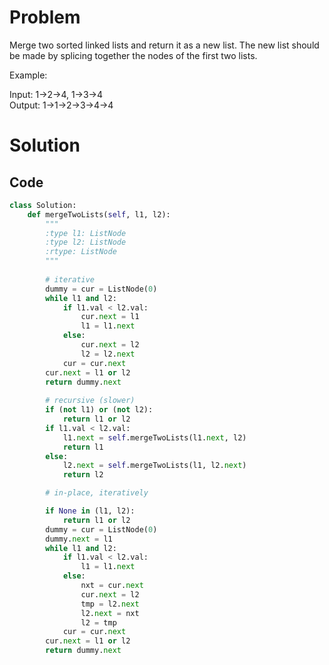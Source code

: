 # Problem

Merge two sorted linked lists and return it as a new list. The new list should be made by splicing together the nodes of the first two lists.

Example:

Input: 1->2->4, 1->3->4  
Output: 1->1->2->3->4->4

# Solution

## Code

```python
class Solution:
    def mergeTwoLists(self, l1, l2):
        """
        :type l1: ListNode
        :type l2: ListNode
        :rtype: ListNode
        """
        
        # iterative
        dummy = cur = ListNode(0)
        while l1 and l2:
            if l1.val < l2.val:
                cur.next = l1
                l1 = l1.next
            else:
                cur.next = l2
                l2 = l2.next
            cur = cur.next
        cur.next = l1 or l2
        return dummy.next
    
        # recursive (slower)
        if (not l1) or (not l2):
            return l1 or l2
        if l1.val < l2.val:
            l1.next = self.mergeTwoLists(l1.next, l2)
            return l1
        else:
            l2.next = self.mergeTwoLists(l1, l2.next)
            return l2

		# in-place, iteratively        

	    if None in (l1, l2):
	        return l1 or l2
	    dummy = cur = ListNode(0)
	    dummy.next = l1
	    while l1 and l2:
	        if l1.val < l2.val:
	            l1 = l1.next
	        else:
	            nxt = cur.next
	            cur.next = l2
	            tmp = l2.next
	            l2.next = nxt
	            l2 = tmp
	        cur = cur.next
	    cur.next = l1 or l2
	    return dummy.next
```